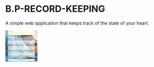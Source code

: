 # B.P-RECORD-KEEPING
A simple web application that keeps track of the state of your heart.

<img src="./images/homepage.png" width=100/>
